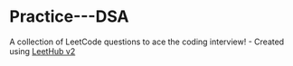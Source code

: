# Practice---DSA
A collection of LeetCode questions to ace the coding interview! - Created using [LeetHub v2](https://github.com/arunbhardwaj/LeetHub-2.0)
